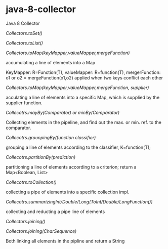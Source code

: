 # java-8-collector
Java 8 Collector

*Collectors.toSet()*

*Collectors.toList()*

*Collectors.toMap(keyMapper,valueMapper,mergeFunction)*

accumulating a line of elements<T> into a Map

KeyMapper: R=Function(T), valueMapper: R=function(T), mergerFunction: o1 or o2 = mergeFunction(o1,o2) applied when two keys conflict each other

*Collectors.toMap(keyMapper,valueMapper,mergeFunction, supplier)*

acculating a line of elements into a specific Map, which is supplied by the supplier function. 

*Collecotrs.mayBy(Comparator) or minBy(Comparator)*

Collecting elements in the pipeline, and find out the max. or min. ref. to the comparator.

*Collecotrs.grounpingBy(function classifier)*

grouping a line of elements according to the classifier, K=function(T);  

*Collecotrs.partitionBy(prediction)*

partitioning a line of elements according to a criterion; return a Map<Boolean, List<T>> 

*Collecotrs.toCollection()*

collecting a pipe of elements into a specific collection impl.

*Collecotrs.summarizingInt/Double/Long(ToInt/Double/LongFunction())*

collecting and reducting a pipe line of elements

*Collectors.joining()*

*Collectors.joining(CharSequence)*

Both linking all elements in the pipline and return a String 






